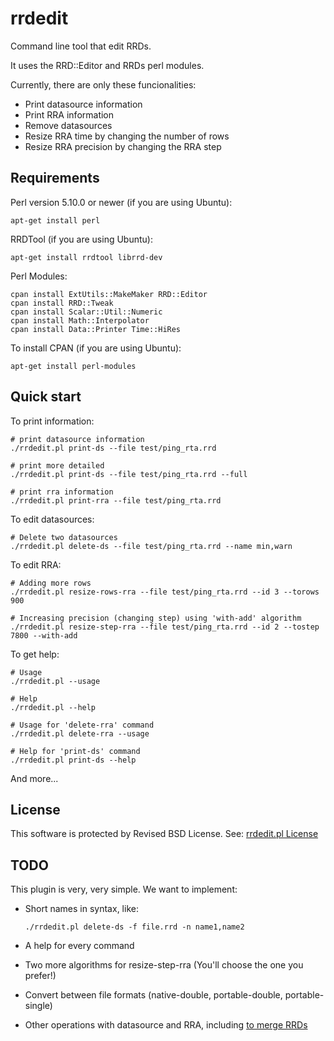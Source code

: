 rrdedit
=======

Command line tool that edit RRDs.

It uses the RRD::Editor and RRDs perl modules.

Currently, there are only these funcionalities:

- Print datasource information
- Print RRA information
- Remove datasources
- Resize RRA time by changing the number of rows
- Resize RRA precision by changing the RRA step


Requirements
------------

Perl version 5.10.0 or newer (if you are using Ubuntu):

    apt-get install perl

RRDTool (if you are using Ubuntu):

    apt-get install rrdtool librrd-dev

Perl Modules:

    cpan install ExtUtils::MakeMaker RRD::Editor
    cpan install RRD::Tweak
    cpan install Scalar::Util::Numeric
    cpan install Math::Interpolator
    cpan install Data::Printer Time::HiRes

To install CPAN (if you are using Ubuntu):

    apt-get install perl-modules

Quick start
-----------

To print information:

    # print datasource information
    ./rrdedit.pl print-ds --file test/ping_rta.rrd
    
    # print more detailed
    ./rrdedit.pl print-ds --file test/ping_rta.rrd --full
    
    # print rra information
    ./rrdedit.pl print-rra --file test/ping_rta.rrd

To edit datasources:

    # Delete two datasources
    ./rrdedit.pl delete-ds --file test/ping_rta.rrd --name min,warn

To edit RRA:

    # Adding more rows
    ./rrdedit.pl resize-rows-rra --file test/ping_rta.rrd --id 3 --torows 900
    
    # Increasing precision (changing step) using 'with-add' algorithm
    ./rrdedit.pl resize-step-rra --file test/ping_rta.rrd --id 2 --tostep 7800 --with-add


To get help:

    # Usage
    ./rrdedit.pl --usage

    # Help
    ./rrdedit.pl --help

    # Usage for 'delete-rra' command
    ./rrdedit.pl delete-rra --usage

    # Help for 'print-ds' command
    ./rrdedit.pl print-ds --help

And more...


License
-------

This software is protected by Revised BSD License.
See: [rrdedit.pl License](LICENSE)


TODO
----

This plugin is very, very simple. We want to implement:

- Short names in syntax, like:

  ```./rrdedit.pl delete-ds -f file.rrd -n name1,name2```

- A help for every command

- Two more algorithms for resize-step-rra (You'll choose the one you prefer!)

- Convert between file formats (native-double, portable-double, portable-single)

- Other operations with datasource and RRA, including [to merge RRDs](https://bitbucket.org/ctheune/rrdmerge/overview)
